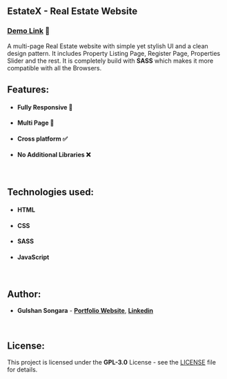 ## EstateX - Real Estate Website

### [Demo Link](https://estatex.netlify.app/) 🔗

A multi-page Real Estate website with simple yet stylish UI and a clean design pattern. It includes Property Listing Page, Register Page, Properties Slider and the rest. It is completely build with **SASS** which makes it more compatible with all the Browsers.
<br/>

## Features:

- #### **Fully Responsive 💯**
- #### **Multi Page 📰**
- #### **Cross platform ✅**
- #### **No Additional Libraries ❌**
<br/>

## Technologies used:

- #### **HTML**
- #### **CSS**
- #### **SASS**
- #### **JavaScript**
<br/>

## Author:

- **Gulshan Songara** - **[Portfolio Website](https://gulshansongara.netlify.app)**, **[Linkedin](https://www.linkedin.com/in/gulshansongara/)** 
<br/>

## License:

This project is licensed under the  **GPL-3.0** License - see the [LICENSE](LICENSE) file for details.
